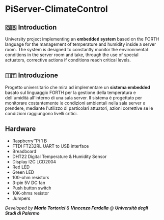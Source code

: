 # PiServer-ClimateControl
## 🇬🇧 Introduction
University project implementing an **embedded system** based on the FORTH language for the management of temperature and 
humidity inside a server room. The system is designed to constantly monitor the environmental conditions in the server room 
and take, through the use of special actuators, corrective actions if conditions reach critical levels.
## 🇮🇹 Introduzione
Progetto universitario che mira ad implementare un **sistema embedded** basato sul linguaggio FORTH per la gestione della temperatura e 
dell'umidità all'interno di una sala server. Il sistema è progettato per monitorare costantemente le condizioni ambientali nella sala server 
e prendere, mediante l'utilizzo di particolari attuatori, azioni correttive se le condizioni raggiungono livelli critici.
## Hardware
* Raspberry&trade;Pi 1 B
* FTDI FT232RL UART to USB interface
* Breadboard
* DHT22 Digital Temperature & Humidity Sensor
* Display I2C LCD2004
* Red LED
* Green LED
* 100-ohm resistors
* 3-pin 5V DC fan
* Push button switch
* 10K-ohms resistor
* Jumpers


*Developed by **Mario Tortorici** & **Vincenzo Fardella** @ **Università degli Studi di Palermo***
